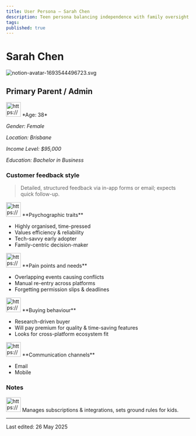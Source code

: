 ```yaml
---
title: User Persona – Sarah Chen
description: Teen persona balancing independence with family oversight.
tags:
published: true
---
```


# Sarah Chen

![notion-avatar-1693544496723.svg](Mia%20Watson%20200b2bc5400e80ad927fdab857be2255/notion-avatar-1693544496723.svg)

## Primary Parent / Admin

<aside>
<img src="https://www.notion.so/icons/user_gray.svg" alt="https://www.notion.so/icons/user_gray.svg" width="40px" /> *Age: 38*

*Gender: Female*

*Location: Brisbane*

*Income Level: $95,000*

*Education: Bachelor in Business*

</aside>

### Customer feedback style

> Detailed, structured feedback via in-app forms or email; expects quick follow-up.
> 

<aside>
<img src="https://www.notion.so/icons/brain_blue.svg" alt="https://www.notion.so/icons/brain_blue.svg" width="40px" /> **Psychographic traits**

- Highly organised, time-pressed
- Values efficiency & reliability
- Tech-savvy early adopter
- Family-centric decision-maker
</aside>

<aside>
<img src="https://www.notion.so/icons/emoji-disappointed_pink.svg" alt="https://www.notion.so/icons/emoji-disappointed_pink.svg" width="40px" /> **Pain points and needs**

- Overlapping events causing conflicts
- Manual re-entry across platforms
- Forgetting permission slips & deadlines
</aside>

<aside>
<img src="https://www.notion.so/icons/shopping-cart_green.svg" alt="https://www.notion.so/icons/shopping-cart_green.svg" width="40px" /> **Buying behaviour**

- Research-driven buyer
- Will pay premium for quality & time-saving features
- Looks for cross-platform ecosystem fit
</aside>

<aside>
<img src="https://www.notion.so/icons/conversation_purple.svg" alt="https://www.notion.so/icons/conversation_purple.svg" width="40px" /> **Communication channels**

- Email
- Mobile
</aside>

### Notes

<aside>
<img src="https://www.notion.so/icons/reorder_gray.svg" alt="https://www.notion.so/icons/reorder_gray.svg" width="40px" /> Manages subscriptions & integrations, sets ground rules for kids.

</aside>

---

Last edited: 26 May 2025